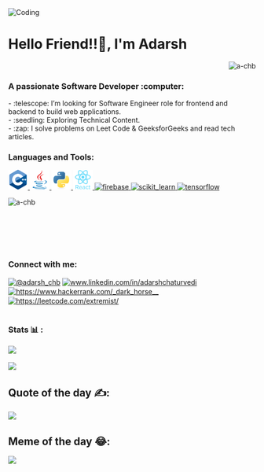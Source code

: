 <img align="center" alt="Coding" width="400" src="https://c.tenor.com/NOYF3f82b_gAAAAC/programmer.gif"> <br>
<h1 align="left">Hello Friend!!👋, I'm Adarsh</h1>
<p align="right"> <img src="https://komarev.com/ghpvc/?username=a-chb&label=Profile%20views&color=0e75b6&style=flat" alt="a-chb" /> </p>

<h3 align="left">A passionate Software Developer :computer:</h3>
    - :telescope: I’m looking for Software Engineer role for frontend and backend to build web applications.<br>
    - :seedling: Exploring Technical Content.<br>
    - :zap: I solve problems on Leet Code & GeeksforGeeks and read tech articles.


<h3 align="left">Languages and Tools:</h3> 
<p align="left"> <a href="https://www.w3schools.com/cpp/" target="_blank" rel="noreferrer"> <img src="https://raw.githubusercontent.com/devicons/devicon/master/icons/cplusplus/cplusplus-original.svg" alt="cplusplus" width="40" height="40"/> </a>  <a href="https://www.java.com" target="_blank" rel="noreferrer"> <img src="https://raw.githubusercontent.com/devicons/devicon/master/icons/java/java-original.svg" alt="java" width="40" height="40"/> </a> <a href="https://www.python.org" target="_blank" rel="noreferrer"> <img src="https://raw.githubusercontent.com/devicons/devicon/master/icons/python/python-original.svg" alt="python" width="40" height="40"/> </a> <a href="https://reactjs.org/" target="_blank" rel="noreferrer"> <img src="https://raw.githubusercontent.com/devicons/devicon/master/icons/react/react-original-wordmark.svg" alt="react" width="40" height="40"/> </a> <a href="https://firebase.google.com/" target="_blank" rel="noreferrer"> <img src="https://www.vectorlogo.zone/logos/firebase/firebase-icon.svg" alt="firebase" width="40" height="40"/> </a> <a href="https://scikit-learn.org/" target="_blank" rel="noreferrer"> <img src="https://upload.wikimedia.org/wikipedia/commons/0/05/Scikit_learn_logo_small.svg" alt="scikit_learn" width="40" height="40"/> </a> <a href="https://www.tensorflow.org" target="_blank" rel="noreferrer"> <img src="https://www.vectorlogo.zone/logos/tensorflow/tensorflow-icon.svg" alt="tensorflow" width="40" height="40"/> </a> 
<p><img align="left" src="https://github-readme-stats.vercel.app/api/top-langs?username=a-chb&theme=dark&hide_border=false&show_icons=true&locale=en&layout=compact" alt="a-chb" /></p>
</p>
<br>
<br>
<br>
<br>
<br>
<br>
<h3 align="left">Connect with me:</h3>
<p align="left">
<a href="https://twitter.com/@adarsh_chb" target="blank"><img align="center" src="https://raw.githubusercontent.com/rahuldkjain/github-profile-readme-generator/master/src/images/icons/Social/twitter.svg" alt="@adarsh_chb" height="30" width="40" /></a>
<a href="https://linkedin.com/in/adarshchaturvedi" target="blank"><img align="center" src="https://raw.githubusercontent.com/rahuldkjain/github-profile-readme-generator/master/src/images/icons/Social/linked-in-alt.svg" alt="www.linkedin.com/in/adarshchaturvedi" height="30" width="40" /></a>
<a href="https://www.hackerrank.com/_dark_horse__" target="blank"><img align="center" src="https://raw.githubusercontent.com/rahuldkjain/github-profile-readme-generator/master/src/images/icons/Social/hackerrank.svg" alt="https://www.hackerrank.com/_dark_horse__" height="30" width="40" /></a>
<a href="https://leetcode.com/extremist/" target="blank"><img align="center" src="https://raw.githubusercontent.com/rahuldkjain/github-profile-readme-generator/master/src/images/icons/Social/leet-code.svg" alt="https://leetcode.com/extremist/" height="30" width="40" /></a>


<br>
<br>

### Stats 📊 :
![](https://github-readme-stats.vercel.app/api?username=a-chb&theme=dark&hide_border=false&include_all_commits=false&count_private=false)<br/>

![](https://github-readme-streak-stats.herokuapp.com/?user=a-chb&theme=dark&hide_border=false)<br/>


## Quote of the day ✍️:
![](https://quotes-github-readme.vercel.app/api?type=horizontal&theme=tokyonight)

## Meme of the day 😂:
<img src="https://random-memer.herokuapp.com/" width="512px"/>





